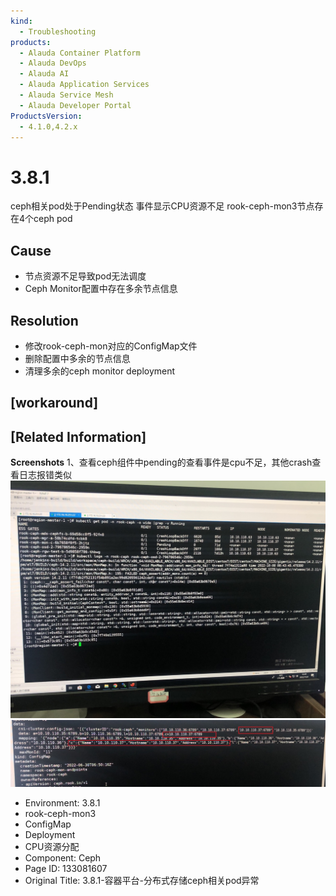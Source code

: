 ```yaml
---
kind:
  - Troubleshooting
products:
  - Alauda Container Platform
  - Alauda DevOps
  - Alauda AI
  - Alauda Application Services
  - Alauda Service Mesh
  - Alauda Developer Portal
ProductsVersion:
  - 4.1.0,4.2.x
---
```

<!-- A type of document that involves encountering a fault, diagnosing it, performing root cause analysis, and providing solutions. -->

# 3.8.1

ceph相关pod处于Pending状态 事件显示CPU资源不足 rook-ceph-mon3节点存在4个ceph pod

## Cause
- 节点资源不足导致pod无法调度
- Ceph Monitor配置中存在多余节点信息

## Resolution
- 修改rook-ceph-mon对应的ConfigMap文件
- 删除配置中多余的节点信息
- 清理多余的ceph monitor deployment

## [workaround]

## [Related Information]
**Screenshots**
1、查看ceph组件中pending的查看事件是cpu不足，其他crash查看日志报错类似![](assets/3-8-1-rong-qi-ping-tai-fen-bu-shi-cun-chu-cephxiang-guan-podyi-chang/image_1665219828233_thrr8.png)
![](assets/3-8-1-rong-qi-ping-tai-fen-bu-shi-cun-chu-cephxiang-guan-podyi-chang/image_1665224257984_767o6.png)
- Environment: 3.8.1
- rook-ceph-mon3
- ConfigMap
- Deployment
- CPU资源分配
- Component: Ceph
- Page ID: 133081607
- Original Title: 3.8.1-容器平台-分布式存储ceph相关pod异常

